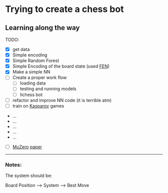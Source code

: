 # Trying to create a chess bot
## Learning along the way


TODO:
- [x] get data
- [x] Simple encoding
- [x] Simple Random Forest
- [x] Simple Encoding of the board state (used [FEN](https://www.chess.com/terms/fen-chess))
- [x] Make a simple NN
- [ ] Create a proper work flow
	- [ ] loading data
	- [ ] testing and running models
	- [ ] lichess bot
- [ ] refactor and improve NN code (it is terrible atm)
- [ ] train on [Kasparov](https://en.wikipedia.org/wiki/Garry_Kasparov) games
- ...
- ...
- ...
- ...
- ...
- [ ] [MuZero](https://www.deepmind.com/blog/muzero-mastering-go-chess-shogi-and-atari-without-rules) [paper](https://www.nature.com/articles/s41586-020-03051-4.epdf?sharing_token=kTk-xTZpQOF8Ym8nTQK6EdRgN0jAjWel9jnR3ZoTv0PMSWGj38iNIyNOw_ooNp2BvzZ4nIcedo7GEXD7UmLqb0M_V_fop31mMY9VBBLNmGbm0K9jETKkZnJ9SgJ8Rwhp3ySvLuTcUr888puIYbngQ0fiMf45ZGDAQ7fUI66-u7Y%3D)

----

### Notes:
The system should be:

Board Position --> System --> Best Move

